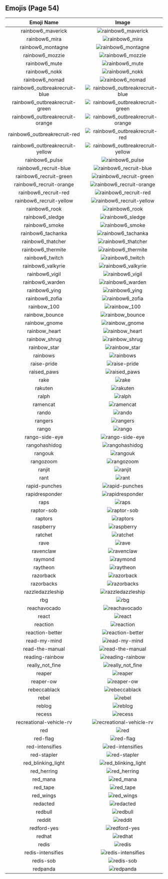 
  ## Emojis (Page 54)
  |Emoji Name|Image|
  | :-: | :-: |
  |rainbow6_maverick| ![rainbow6_maverick](/output/rainbow6_maverick.png)|
  |rainbow6_mira| ![rainbow6_mira](/output/rainbow6_mira.png)|
  |rainbow6_montagne| ![rainbow6_montagne](/output/rainbow6_montagne.png)|
  |rainbow6_mozzie| ![rainbow6_mozzie](/output/rainbow6_mozzie.png)|
  |rainbow6_mute| ![rainbow6_mute](/output/rainbow6_mute.png)|
  |rainbow6_nokk| ![rainbow6_nokk](/output/rainbow6_nokk.png)|
  |rainbow6_nomad| ![rainbow6_nomad](/output/rainbow6_nomad.png)|
  |rainbow6_outbreakrecruit-blue| ![rainbow6_outbreakrecruit-blue](/output/rainbow6_outbreakrecruit-blue.png)|
  |rainbow6_outbreakrecruit-green| ![rainbow6_outbreakrecruit-green](/output/rainbow6_outbreakrecruit-green.png)|
  |rainbow6_outbreakrecruit-orange| ![rainbow6_outbreakrecruit-orange](/output/rainbow6_outbreakrecruit-orange.png)|
  |rainbow6_outbreakrecruit-red| ![rainbow6_outbreakrecruit-red](/output/rainbow6_outbreakrecruit-red.png)|
  |rainbow6_outbreakrecruit-yellow| ![rainbow6_outbreakrecruit-yellow](/output/rainbow6_outbreakrecruit-yellow.png)|
  |rainbow6_pulse| ![rainbow6_pulse](/output/rainbow6_pulse.png)|
  |rainbow6_recruit-blue| ![rainbow6_recruit-blue](/output/rainbow6_recruit-blue.png)|
  |rainbow6_recruit-green| ![rainbow6_recruit-green](/output/rainbow6_recruit-green.png)|
  |rainbow6_recruit-orange| ![rainbow6_recruit-orange](/output/rainbow6_recruit-orange.png)|
  |rainbow6_recruit-red| ![rainbow6_recruit-red](/output/rainbow6_recruit-red.png)|
  |rainbow6_recruit-yellow| ![rainbow6_recruit-yellow](/output/rainbow6_recruit-yellow.png)|
  |rainbow6_rook| ![rainbow6_rook](/output/rainbow6_rook.png)|
  |rainbow6_sledge| ![rainbow6_sledge](/output/rainbow6_sledge.png)|
  |rainbow6_smoke| ![rainbow6_smoke](/output/rainbow6_smoke.png)|
  |rainbow6_tachanka| ![rainbow6_tachanka](/output/rainbow6_tachanka.png)|
  |rainbow6_thatcher| ![rainbow6_thatcher](/output/rainbow6_thatcher.png)|
  |rainbow6_thermite| ![rainbow6_thermite](/output/rainbow6_thermite.png)|
  |rainbow6_twitch| ![rainbow6_twitch](/output/rainbow6_twitch.png)|
  |rainbow6_valkyrie| ![rainbow6_valkyrie](/output/rainbow6_valkyrie.png)|
  |rainbow6_vigil| ![rainbow6_vigil](/output/rainbow6_vigil.png)|
  |rainbow6_warden| ![rainbow6_warden](/output/rainbow6_warden.png)|
  |rainbow6_ying| ![rainbow6_ying](/output/rainbow6_ying.png)|
  |rainbow6_zofia| ![rainbow6_zofia](/output/rainbow6_zofia.png)|
  |rainbow_100| ![rainbow_100](/output/rainbow_100.gif)|
  |rainbow_bounce| ![rainbow_bounce](/output/rainbow_bounce.gif)|
  |rainbow_gnome| ![rainbow_gnome](/output/rainbow_gnome.png)|
  |rainbow_heart| ![rainbow_heart](/output/rainbow_heart)|
  |rainbow_shrug| ![rainbow_shrug](/output/rainbow_shrug.gif)|
  |rainbow_star| ![rainbow_star](/output/rainbow_star.png)|
  |rainbows| ![rainbows](/output/rainbows)|
  |raise-pride| ![raise-pride](/output/raise-pride.png)|
  |raised_paws| ![raised_paws](/output/raised_paws.png)|
  |rake| ![rake](/output/rake.png)|
  |rakuten| ![rakuten](/output/rakuten.png)|
  |ralph| ![ralph](/output/ralph.png)|
  |ramencat| ![ramencat](/output/ramencat.gif)|
  |rando| ![rando](/output/rando.jpg)|
  |rangers| ![rangers](/output/rangers.png)|
  |rango| ![rango](/output/rango.png)|
  |rango-side-eye| ![rango-side-eye](/output/rango-side-eye.png)|
  |rangohashidog| ![rangohashidog](/output/rangohashidog.jpg)|
  |rangouk| ![rangouk](/output/rangouk.png)|
  |rangozoom| ![rangozoom](/output/rangozoom.png)|
  |ranjit| ![ranjit](/output/ranjit.png)|
  |rant| ![rant](/output/rant.gif)|
  |rapid-punches| ![rapid-punches](/output/rapid-punches.gif)|
  |rapidresponder| ![rapidresponder](/output/rapidresponder.png)|
  |raps| ![raps](/output/raps.png)|
  |raptor-sob| ![raptor-sob](/output/raptor-sob.png)|
  |raptors| ![raptors](/output/raptors.png)|
  |raspberry| ![raspberry](/output/raspberry.png)|
  |ratchet| ![ratchet](/output/ratchet.gif)|
  |rave| ![rave](/output/rave.jpg)|
  |ravenclaw| ![ravenclaw](/output/ravenclaw.png)|
  |raymond| ![raymond](/output/raymond.png)|
  |raytheon| ![raytheon](/output/raytheon.jpg)|
  |razorback| ![razorback](/output/razorback.png)|
  |razorbacks| ![razorbacks](/output/razorbacks.png)|
  |razzledazzleship| ![razzledazzleship](/output/razzledazzleship.png)|
  |rbg| ![rbg](/output/rbg.png)|
  |reachavocado| ![reachavocado](/output/reachavocado.png)|
  |react| ![react](/output/react.png)|
  |reaction| ![reaction](/output/reaction.png)|
  |reaction-better| ![reaction-better](/output/reaction-better.png)|
  |read-my-mind| ![read-my-mind](/output/read-my-mind.gif)|
  |read-the-manual| ![read-the-manual](/output/read-the-manual.gif)|
  |reading-rainbow| ![reading-rainbow](/output/reading-rainbow.png)|
  |really_not_fine| ![really_not_fine](/output/really_not_fine.png)|
  |reaper| ![reaper](/output/reaper.gif)|
  |reaper-ow| ![reaper-ow](/output/reaper-ow.png)|
  |rebeccablack| ![rebeccablack](/output/rebeccablack.png)|
  |rebel| ![rebel](/output/rebel.png)|
  |reblog| ![reblog](/output/reblog.png)|
  |recess| ![recess](/output/recess.png)|
  |recreational-vehicle-rv| ![recreational-vehicle-rv](/output/recreational-vehicle-rv.png)|
  |red| ![red](/output/red)|
  |red-flag| ![red-flag](/output/red-flag.png)|
  |red-intensifies| ![red-intensifies](/output/red-intensifies.gif)|
  |red-stapler| ![red-stapler](/output/red-stapler.jpg)|
  |red_blinking_light| ![red_blinking_light](/output/red_blinking_light.gif)|
  |red_herring| ![red_herring](/output/red_herring.png)|
  |red_mana| ![red_mana](/output/red_mana.png)|
  |red_tape| ![red_tape](/output/red_tape.gif)|
  |red_wings| ![red_wings](/output/red_wings.png)|
  |redacted| ![redacted](/output/redacted.png)|
  |redbull| ![redbull](/output/redbull.png)|
  |reddit| ![reddit](/output/reddit.png)|
  |redford-yes| ![redford-yes](/output/redford-yes.gif)|
  |redhat| ![redhat](/output/redhat.png)|
  |redis| ![redis](/output/redis.png)|
  |redis-intensifies| ![redis-intensifies](/output/redis-intensifies.gif)|
  |redis-sob| ![redis-sob](/output/redis-sob.png)|
  |redpanda| ![redpanda](/output/redpanda.png)|
  